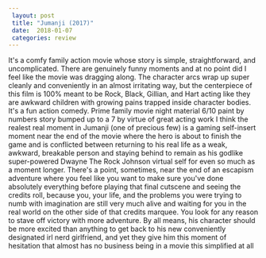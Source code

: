 ```yaml
---
 layout: post
 title: "Jumanji (2017)"
 date:  2018-01-07
 categories: review 
---
```



It's a comfy family action movie whose story is simple, straightforward, and uncomplicated. There are genuinely funny moments and at no point did I feel like the movie was dragging along. The character arcs wrap up super cleanly and conveniently in an almost irritating way, but the centerpiece of this film is 100% meant to be Rock, Black, Gillian, and Hart acting like they are awkward children with growing pains trapped inside character bodies. It's a fun action comedy. Prime family movie night material 6/10 paint by numbers story bumped up to a 7 by virtue of great acting work
I think the realest real moment in Jumanji (one of precious few) is a gaming self-insert moment near the end of the movie where the hero is about to finish the game and is conflicted between returning to his real life as a weak, awkward, breakable person and staying behind to remain as his godlike super-powered Dwayne The Rock Johnson virtual self for even so much as a moment longer. There's a point, sometimes, near the end of an escapism adventure where you feel like you want to make sure you've done absolutely everything before playing that final cutscene and seeing the credits roll, because you, your life, and the problems you were trying to numb with imagination are still very much alive and waiting for you in the real world on the other side of that credits marquee. You look for any reason to stave off victory with more adventure. By all means, his character should be more excited than anything to get back to his new conveniently designated irl nerd girlfriend, and yet they give him this moment of hesitation that almost has no business being in a movie this simplified at all